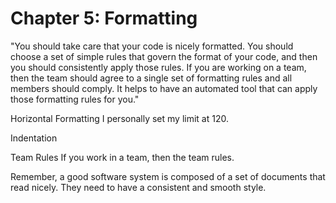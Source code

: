 # Chapter 5: Formatting

"You should take care that your code is nicely formatted. You should choose a set of simple rules that govern the format of your code, and then you should consistently apply those rules. If you are working on a team, then the team should agree to a single set of formatting rules and all members should comply. It helps to have an automated tool that can apply those formatting rules for you."

Horizontal Formatting
I personally set my limit at 120.
                
Indentation
                
Team Rules
If you work in a team, then the team rules.
                
Remember, a good software system is composed of a set of documents that read nicely. They need to have a consistent and smooth style.